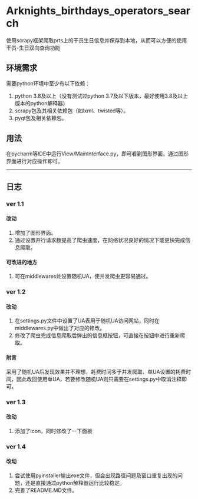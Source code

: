 # Arknights_birthdays_operators_search
使用scrapy框架爬取prts上的干员生日信息并保存到本地，从而可以方便的使用干员-生日双向查询功能

## 环境需求
需要python环境中至少有以下依赖：
1. python 3.8及以上（没有测试过python 3.7及以下版本，最好使用3.8及以上版本的python解释器）
2. scrapy包及其相关依赖包（如lxml、twisted等）。
3. pyqt包及相关依赖包。

## 用法
在pycharm等IDE中运行View/MainInterface.py，即可看到图形界面，通过图形界面进行对应操作即可。

---
## 日志
### ver 1.1
#### 改动
1. 增加了图形界面。
2. 通过设置并行请求数提高了爬虫速度，在网络状况良好的情况下能更快完成信息爬取。

#### 可改进的地方
1. 可在middlewares处设置随机UA，使并发爬虫更容易通过。

### ver 1.2
#### 改动
1. 在settings.py文件中设置了UA表用于随机UA访问网站，同时在middlewares.py中做出了对应的修改。
2. 修改了爬虫完成信息爬取后弹出的信息框按钮，可直接在按钮中进行重新爬取。

#### 附言
采用了随机UA后发现效果并不理想，耗费时间多于并发爬取、单UA设置的耗费时间，因此改回使用单UA，若要修改随机UA则只需要在settings.py中取消注释即可。

### ver 1.3
#### 改动
1. 添加了icon，同时修改了一下面板

### ver 1.4
#### 改动
1. 尝试使用pyinstaller输出exe文件，但会出现路径问题及窗口重复出现的问题，还是直接通过python解释器运行比较稳定。
2. 完善了README.MD文件。